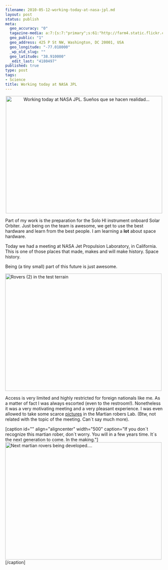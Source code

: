 ```yaml
--- 
filename: 2010-05-12-working-today-at-nasa-jpl.md
layout: post
status: publish
meta: 
  geo_accuracy: "0"
  tagazine-media: a:7:{s:7:"primary";s:61:"http://farm4.static.flickr.com/3334/4601227205_1b61ff0bc4.jpg";s:6:"images";a:3:{s:61:"http://farm4.static.flickr.com/3334/4601227205_1b61ff0bc4.jpg";a:6:{s:8:"file_url";s:61:"http://farm4.static.flickr.com/3334/4601227205_1b61ff0bc4.jpg";s:5:"width";s:3:"500";s:6:"height";s:3:"375";s:4:"type";s:5:"image";s:4:"area";s:6:"187500";s:9:"file_path";s:0:"";}s:61:"http://farm4.static.flickr.com/3326/4625126737_56d05f8217.jpg";a:6:{s:8:"file_url";s:61:"http://farm4.static.flickr.com/3326/4625126737_56d05f8217.jpg";s:5:"width";s:3:"500";s:6:"height";s:3:"375";s:4:"type";s:5:"image";s:4:"area";s:6:"187500";s:9:"file_path";s:0:"";}s:61:"http://farm5.static.flickr.com/4037/4625731438_886369b567.jpg";a:6:{s:8:"file_url";s:61:"http://farm5.static.flickr.com/4037/4625731438_886369b567.jpg";s:5:"width";s:3:"500";s:6:"height";s:3:"375";s:4:"type";s:5:"image";s:4:"area";s:6:"187500";s:9:"file_path";s:0:"";}}s:6:"videos";a:0:{}s:11:"image_count";s:1:"3";s:6:"author";s:7:"4180497";s:7:"blog_id";s:7:"8438084";s:9:"mod_stamp";s:19:"2010-07-22 17:47:50";}
  geo_public: "1"
  geo_address: 425 P St NW, Washington, DC 20001, USA
  geo_longitude: "-77.018000"
  _wp_old_slug: ""
  geo_latitude: "38.910000"
  _edit_last: "4180497"
published: true
type: post
tags: 
- Science
title: Working today at NASA JPL
---
```

<p style="text-align:center;"><a title="Working today at NASA JPL. Sueños que se hacen realidad... by brunosan, on Flickr" href="http://www.flickr.com/photos/nasonurb/4601227205/"><img class="aligncenter" src="http://farm4.static.flickr.com/3334/4601227205_1b61ff0bc4.jpg" alt="Working today at NASA JPL. Sueños que se hacen realidad..." width="500" height="375" /></a></p>
Part of my work is the preparation for the Solo HI instrument onboard Solar Orbiter. Just being on the team is awesome, we get to use the best hardware and learn from the best people. I am learning a <strong>lot</strong> about space hardware.
<p style="text-align:left;">Today we had a meeting at NASA Jet Propulsion Laboratory, in California. This is one of those places that made, makes and will make history. Space history.</p>
<p style="text-align:left;">Being (a tiny small) part of this future is just awesome.<!--more--></p>
<p style="text-align:left;"><a title="Rovers (2) in the test terrain by brunosan, on Flickr" href="http://www.flickr.com/photos/nasonurb/4625126737/"><img class="aligncenter" src="http://farm4.static.flickr.com/3326/4625126737_56d05f8217.jpg" alt="Rovers (2) in the test terrain" width="500" height="375" /></a></p>
Access is very limited and highly restricted for foreign nationals like me. As a matter of fact I was always escorted (even to the restroom!). Nonetheless it was a very motivating meeting and a very pleasant experience. I was even allowed to take some scarce <a href="http://www.flickr.com/photos/nasonurb/sets/72157624103789926/">pictures</a> in the Martian robers Lab. (Btw, not related with the topic of the meeting. Can´t say much more).

[caption id="" align="aligncenter" width="500" caption="If you don´t recognize this martian rober, don´t worry. You will in a few years time. It´s the next generation to come. In the making."]<a title="Next martian rovers being developed.... by brunosan, on Flickr" href="http://www.flickr.com/photos/nasonurb/4625731438/"><img src="http://farm5.static.flickr.com/4037/4625731438_886369b567.jpg" alt="Next martian rovers being developed...." width="500" height="375" /></a>[/caption]
